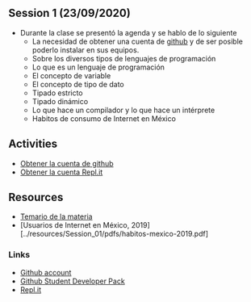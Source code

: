 ## Session 1 (23/09/2020)

* Durante la clase se presentó la agenda y se hablo de lo siguiente
  * La necesidad de obtener una cuenta de [github](https://github.com) y de ser posible poderlo instalar en sus equipos.
  * Sobre los diversos tipos de lenguajes de programación
  * Lo que es un lenguaje de programación
  * El concepto de variable
  * El concepto de tipo de dato
  * Tipado estricto
  * Tipado dinámico
  * Lo que hace un compilador y lo que hace un intérprete
  * Habitos de consumo de Internet en México

## Activities
* [Obtener la cuenta de github](https://github.com)
* [Obtener la cuenta Repl.it](https://repl.it)

## Resources
* [Temario de la materia](../resources/Session_00/pdfs/temario.pdf)
* [Usuarios de Internet en México, 2019][../resources/Session_01/pdfs/habitos-mexico-2019.pdf]


### Links
* [Github account](https://github.com)
* [Github Student Developer Pack](https://education.github.com/pack)
* [Repl.it](https://repl.it)
  

